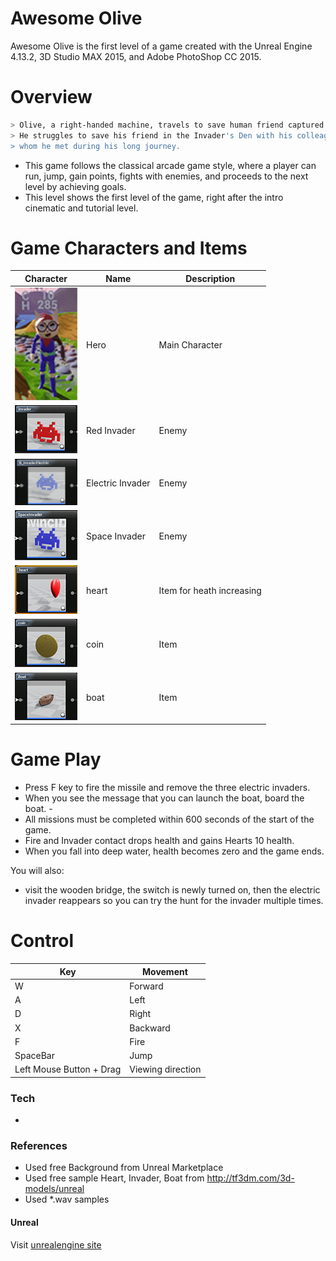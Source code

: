 # Awesome Olive

Awesome Olive is the first level of a game created with the Unreal Engine 4.13.2, 3D Studio MAX 2015, and Adobe PhotoShop CC 2015.

# Overview

```sh
> Olive, a right-handed machine, travels to save human friend captured by Invader. 
> He struggles to save his friend in the Invader's Den with his colleagues 
> whom he met during his long journey.
```
  - This game follows the classical arcade game style, where a player can run, jump, gain points, fights with enemies, and proceeds to the next level by achieving goals.
  - This level shows the first level of the game, right after the intro cinematic and tutorial level.

# Game Characters and Items


| Character | Name | Description |
| ------ | ------ | ------ |
| <img src="images/olive.PNG" width="100"> | Hero | Main Character|
| <img src="images/redinvaert.PNG" width="100"> | Red Invader | Enemy |
| <img src="images/electric.PNG" width="100"> | Electric Invader | Enemy |
| <img src="images/spaceinvader.PNG" width="100"> |  Space Invader| Enemy |
| <img src="images/heart.PNG" width="100"> | heart | Item for heath increasing |
| <img src="images/coin.PNG" width="100"> | coin | Item |
| <img src="images/boat.PNG" width="100"> |   boat | Item|

# Game Play

  - Press F key to fire the missile and remove the three electric invaders.
  - When you see the message that you can launch the boat, board the boat.  - 
  - All missions must be completed within 600 seconds of the start of the game.
  - Fire and Invader contact drops health and gains Hearts 10 health.
  - When you fall into deep water, health becomes zero and the game ends.

You will also:
  - visit the wooden bridge, the switch is newly turned on, then the electric invader reappears so you can try the hunt for the invader multiple times.

# Control
| Key | Movement |
| ------ | ------ |
| W | Forward |
| A | Left |
| D | Right |
| X | Backward |
| F | Fire |
| SpaceBar | Jump |
| Left Mouse Button + Drag |   Viewing direction   |



### Tech

*

###  References
* Used free Background from Unreal Marketplace 
* Used free sample Heart, Invader, Boat from http://tf3dm.com/3d-models/unreal
* Used *.wav samples

#### Unreal

Visit [unrealengine site](https://www.unrealengine.com/what-is-unreal-engine-4)
